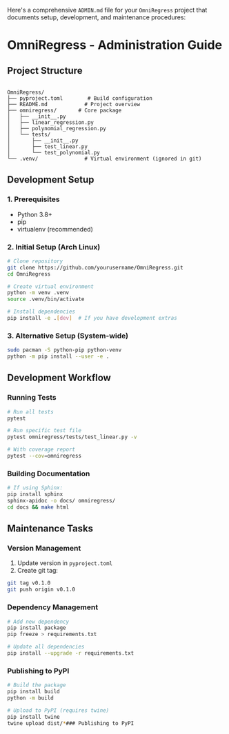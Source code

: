 Here's a comprehensive `ADMIN.md` file for your `OmniRegress` project that documents setup, development, and maintenance procedures:


# OmniRegress - Administration Guide

## Project Structure

```

OmniRegress/
├── pyproject.toml        # Build configuration
├── README.md            # Project overview
├── omniregress/       # Core package
│   ├── __init__.py
│   ├── linear_regression.py
│   ├── polynomial_regression.py
│   └── tests/
│       ├── __init__.py
│       ├── test_linear.py
│       └── test_polynomial.py
└── .venv/               # Virtual environment (ignored in git)

```

## Development Setup

### 1. Prerequisites
- Python 3.8+
- pip
- virtualenv (recommended)

### 2. Initial Setup (Arch Linux)

```bash
# Clone repository
git clone https://github.com/yourusername/OmniRegress.git
cd OmniRegress

# Create virtual environment
python -m venv .venv
source .venv/bin/activate

# Install dependencies
pip install -e .[dev]  # If you have development extras
```

### 3. Alternative Setup (System-wide)
```bash
sudo pacman -S python-pip python-venv
python -m pip install --user -e .
```

## Development Workflow

### Running Tests
```bash
# Run all tests
pytest

# Run specific test file
pytest omniregress/tests/test_linear.py -v

# With coverage report
pytest --cov=omniregress
```

### Building Documentation
```bash
# If using Sphinx:
pip install sphinx
sphinx-apidoc -o docs/ omniregress/
cd docs && make html
```

## Maintenance Tasks

### Version Management
1. Update version in `pyproject.toml`
2. Create git tag:
```bash
git tag v0.1.0
git push origin v0.1.0
```

### Dependency Management
```bash
# Add new dependency
pip install package
pip freeze > requirements.txt

# Update all dependencies
pip install --upgrade -r requirements.txt
```
### Publishing to PyPI
```bash
# Build the package
pip install build
python -m build

# Upload to PyPI (requires twine)
pip install twine
twine upload dist/*### Publishing to PyPI
